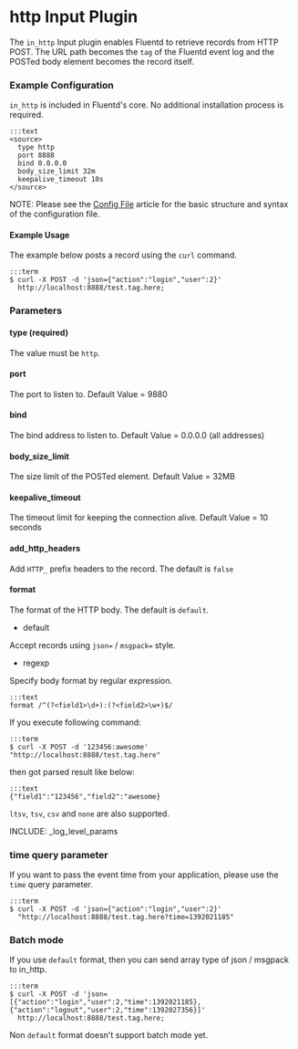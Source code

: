 # http Input Plugin

The `in_http` Input plugin enables Fluentd to retrieve records from HTTP POST. The URL path becomes the `tag` of the Fluentd event log and the POSTed body element becomes the record itself.

### Example Configuration

`in_http` is included in Fluentd's core. No additional installation process is required.

    :::text
    <source>
      type http
      port 8888
      bind 0.0.0.0
      body_size_limit 32m
      keepalive_timeout 10s
    </source>

NOTE: Please see the <a href="config-file">Config File</a> article for the basic structure and syntax of the configuration file.

#### Example Usage

The example below posts a record using the `curl` command.

    :::term
    $ curl -X POST -d 'json={"action":"login","user":2}'
      http://localhost:8888/test.tag.here;

### Parameters

#### type (required)
The value must be `http`.

#### port
The port to listen to. Default Value = 9880

#### bind
The bind address to listen to. Default Value = 0.0.0.0 (all addresses)

#### body_size_limit
The size limit of the POSTed element. Default Value = 32MB

#### keepalive_timeout
The timeout limit for keeping the connection alive. Default Value = 10 seconds

#### add_http_headers
Add `HTTP_` prefix headers to the record. The default is `false`

#### format
The format of the HTTP body. The default is `default`.

* default

Accept records using `json=` / `msgpack=` style.

* regexp

Specify body format by regular expression.

    :::text
    format /^(?<field1>\d+):(?<field2>\w+)$/

If you execute following command:

    :::term
    $ curl -X POST -d '123456:awesome' "http://localhost:8888/test.tag.here"

then got parsed result like below:

    :::text
    {"field1":"123456","field2":"awesome}

`ltsv`, `tsv`, `csv` and `none` are also supported.


INCLUDE: _log_level_params


### time query parameter

If you want to pass the event time from your application, please use the `time` query parameter.

    :::term
    $ curl -X POST -d 'json={"action":"login","user":2}'
      "http://localhost:8888/test.tag.here?time=1392021185"

### Batch mode

If you use `default` format, then you can send array type of json / msgpack to in_http.

    :::term
    $ curl -X POST -d 'json=[{"action":"login","user":2,"time":1392021185},{"action":"logout","user":2,"time":1392027356}]'
      http://localhost:8888/test.tag.here;

Non `default` format doesn't support batch mode yet.
